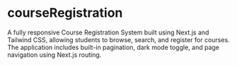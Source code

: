 # courseRegistration
A fully responsive Course Registration System built using Next.js and Tailwind CSS, allowing students to browse, search, and register for courses. The application includes built-in pagination, dark mode toggle, and page navigation using Next.js routing.
